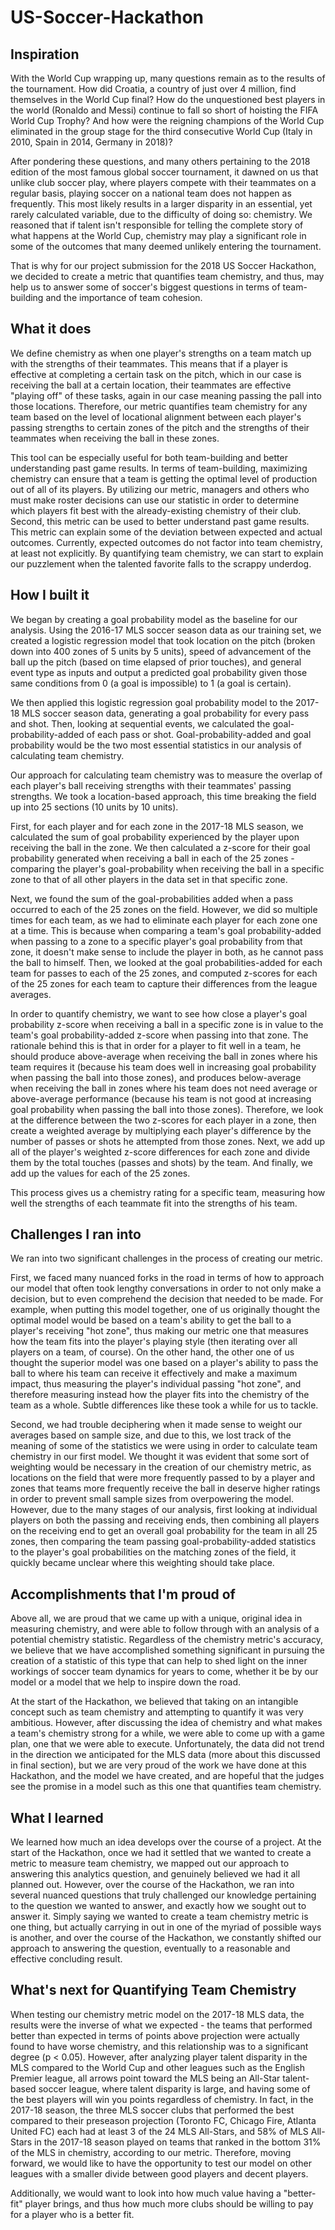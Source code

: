 # US-Soccer-Hackathon

## Inspiration

With the World Cup wrapping up, many questions remain as to the results of the tournament.  How did Croatia, a country of just over 4 million, find themselves in the World Cup final?  How do the unquestioned best players in the world (Ronaldo and Messi) continue to fall so short of hoisting the FIFA World Cup Trophy?  And how were the reigning champions of the World Cup eliminated in the group stage for the third consecutive World Cup (Italy in 2010, Spain in 2014, Germany in 2018)?

After pondering these questions, and many others pertaining to the 2018 edition of the most famous global soccer tournament, it dawned on us that unlike club soccer play, where players compete with their teammates on a regular basis, playing soccer on a national team does not happen as frequently.  This most likely results in a larger disparity in an essential, yet rarely calculated variable, due to the difficulty of doing so: chemistry.  We reasoned that if talent isn't responsible for telling the complete story of what happens at the World Cup, chemistry may play a significant role in some of the outcomes that many deemed unlikely entering the tournament.

That is why for our project submission for the 2018 US Soccer Hackathon, we decided to create a metric that quantifies team chemistry, and thus, may help us to answer some of soccer's biggest questions in terms of team-building and the importance of team cohesion.

## What it does

We define chemistry as when one player's strengths on a team match up with the strengths of their teammates.  This means that if a player is effective at completing a certain task on the pitch, which in our case is receiving the ball at a certain location, their teammates are effective "playing off" of these tasks, again in our case meaning passing the pall into those locations.  Therefore, our metric quantifies team chemistry for any team based on the level of locational alignment between each player's passing strengths to certain zones of the pitch and the strengths of their teammates when receiving the ball in these zones.

This tool can be especially useful for both team-building and better understanding past game results.  In terms of team-building, maximizing chemistry can ensure that a team is getting the optimal level of production out of all of its players.  By utilizing our metric, managers and others who must make roster decisions can use our statistic in order to determine which players fit best with the already-existing chemistry of their club.  Second, this metric can be used to better understand past game results. This metric can explain some of the deviation between expected and actual outcomes. Currently, expected outcomes do not factor into team chemistry, at least not explicitly. By quantifying team chemistry, we can start to explain our puzzlement when the talented favorite falls to the scrappy underdog.

## How I built it

We began by creating a goal probability model as the baseline for our analysis.  Using the 2016-17 MLS soccer season data as our training set, we created a logistic regression model that took location on the pitch (broken down into 400 zones of 5 units by 5 units), speed of advancement of the ball up the pitch (based on time elapsed of prior touches), and general event type as inputs and output a predicted goal probability given those same conditions from 0 (a goal is impossible) to 1 (a goal is certain).

We then applied this logistic regression goal probability model to the 2017-18 MLS soccer season data, generating a goal probability for every pass and shot.  Then, looking at sequential events, we calculated the goal-probability-added of each pass or shot.  Goal-probability-added and goal probability would be the two most essential statistics in our analysis of calculating team chemistry.

Our approach for calculating team chemistry was to measure the overlap of each player's ball receiving strengths with their teammates' passing strengths. We took a location-based approach, this time breaking the field up into 25 sections (10 units by 10 units). 

First, for each player and for each zone in the 2017-18 MLS season, we calculated the sum of goal probability experienced by the player upon receiving the ball in the zone. We then calculated a z-score for their goal probability generated when receiving a ball in each of the 25 zones - comparing the player's goal-probability when receiving the ball in a specific zone to that of all other players in the data set in that specific zone.

Next, we found the sum of the goal-probabilities added when a pass occurred to each of the 25 zones on the field.  However, we did so multiple times for each team, as we had to eliminate each player for each zone one at a time.  This is because when comparing a team's goal probability-added when passing to a zone to a specific player's goal probability from that zone, it doesn't make sense to include the player in both, as he cannot pass the ball to himself.  Then, we looked at the goal probabilities-added for each team for passes to each of the 25 zones,  and computed z-scores for each of the 25 zones for each team to capture their differences from the league averages.

In order to quantify chemistry, we want to see how close a player's goal probability z-score when receiving a ball in a specific zone is in value to the team's goal probability-added z-score when passing into that zone.  The rationale behind this is that in order for a player to fit well in a team, he should produce above-average when receiving the ball in zones where his team requires it (because his team does well in increasing goal probability when passing the ball into those zones), and produces below-average when receiving the ball in zones where his team does not need average or above-average performance (because his team is not good at increasing goal probability when passing the ball into those zones).  Therefore, we look at the difference between the two z-scores for each player in a zone, then create a weighted average by multiplying each player's difference by the number of passes or shots he attempted from those zones.  Next, we add up all of the player's weighted z-score differences for each zone and divide them by the total touches (passes and shots) by the team.  And finally, we add up the values for each of the 25 zones.  

This process gives us a chemistry rating for a specific team, measuring how well the strengths of each teammate fit into the strengths of his team.


## Challenges I ran into

We ran into two significant challenges in the process of creating our metric.

First, we faced many nuanced forks in the road in terms of how to approach our model that often took lengthy conversations in order to not only make a decision, but to even comprehend the decision that needed to be made.  For example, when putting this model together, one of us originally thought the optimal model would be based on a team's ability to get the ball to a player's receiving "hot zone", thus making our metric one that measures how the team fits into the player's playing style (then iterating over all players on a team, of course).  On the other hand, the other one of us thought the superior model was one based on a player's ability to pass the ball to where his team can receive it effectively and make a maximum impact, thus measuring the player's individual passing "hot zone", and therefore measuring instead how the player fits into the chemistry of the team as a whole.  Subtle differences like these took a while for us to tackle.

Second, we had trouble deciphering when it made sense to weight our averages based on sample size, and due to this, we lost track of the meaning of some of the statistics we were using in order to calculate team chemistry in our first model.  We thought it was evident that some sort of weighting would be necessary in the creation of our chemistry metric, as locations on the field that were more frequently passed to by a player and zones that teams more frequently receive the ball in deserve higher ratings in order to prevent small sample sizes from overpowering the model.  However, due to the many stages of our analysis, first looking at individual players on both the passing and receiving ends, then combining all players on the receiving end to get an overall goal probability for the team in all 25 zones, then comparing the team passing goal-probability-added statistics to the player's goal probabilities on the matching zones of the field, it quickly became unclear where this weighting should take place. 


## Accomplishments that I'm proud of

Above all, we are proud that we came up with a unique, original idea in measuring chemistry, and were able to follow through with an analysis of a potential chemistry statistic.  Regardless of the chemistry metric's accuracy, we believe that we have accomplished something significant in pursuing the creation of a statistic of this type that can help to shed light on the inner workings of soccer team dynamics for years to come, whether it be by our model or a model that we help to inspire down the road.

At the start of the Hackathon, we believed that taking on an intangible concept such as team chemistry and attempting to quantify it was very ambitious.  However, after discussing the idea of chemistry and what makes a team's chemistry strong for a while, we were able to come up with a game plan, one that we were able to execute.  Unfortunately, the data did not trend in the direction we anticipated for the MLS data (more about this discussed in final section), but we are very proud of the work we have done at this Hackathon, and the model we have created, and are hopeful that the judges see the promise in a model such as this one that quantifies team chemistry.

## What I learned

We learned how much an idea develops over the course of a project.  At the start of the Hackathon, once we had it settled that we wanted to create a metric to measure team chemistry, we mapped out our approach to answering this analytics question, and genuinely believed we had it all planned out.  However, over the course of the Hackathon, we ran into several nuanced questions that truly challenged our knowledge pertaining to the question we wanted to answer, and exactly how we sought out to answer it.  Simply saying we wanted to create a team chemistry metric is one thing, but actually carrying in out in one of the myriad of possible ways is another, and over the course of the Hackathon, we constantly shifted our approach to answering the question, eventually to a reasonable and effective concluding result.

## What's next for Quantifying Team Chemistry

When testing our chemistry metric model on the 2017-18 MLS data, the results were the inverse of what we expected - the teams that performed better than expected in terms of points above projection were actually found to have worse chemistry, and this relationship was to a significant degree (p < 0.05).  However, after analyzing player talent disparity in the MLS compared to the World Cup and other leagues such as the English Premier league, all arrows point toward the MLS being an All-Star talent-based soccer league, where talent disparity is large, and having some of the best players will win you points regardless of chemistry.  In fact, in the 2017-18 season, the three MLS soccer clubs that performed the best compared to their preseason projection (Toronto FC, Chicago Fire, Atlanta United FC) each had at least 3 of the 24 MLS All-Stars, and 58% of MLS All-Stars in the 2017-18 season played on teams that ranked in the bottom 31% of the MLS in chemistry, according to our metric.  Therefore, moving forward, we would like to have the opportunity to test our model on other leagues with a smaller divide between good players and decent players.

Additionally, we would want to look into how much value having a "better-fit" player brings, and thus how much more clubs should be willing to pay for a player who is a better fit.
